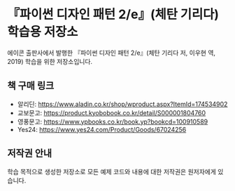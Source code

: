 # 『파이썬 디자인 패턴 2/e』(체탄 기리다) 학습용 저장소

에이콘 출판사에서 발행한 『파이썬 디자인 패턴 2/e』(체탄 기리다 저, 이우현 역, 2019) 학습을 위한 저장소입니다.

## 책 구매 링크

- 알리딘: https://www.aladin.co.kr/shop/wproduct.aspx?ItemId=174534902
- 교보문고: https://product.kyobobook.co.kr/detail/S000001804760
- 영풍문고: https://www.ypbooks.co.kr/book.yp?bookcd=100910589
- Yes24: https://www.yes24.com/Product/Goods/67024256

## 저작권 안내

학습 목적으로 생성한 저장소로 모든 예제 코드와 내용에 대한 저작권은 원저자에게 있습니다.
